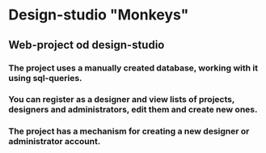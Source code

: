 # Design-studio "Monkeys"

## Web-project od design-studio

### The project uses a manually created database, working with it using sql-queries.
### You can register as a designer and view lists of projects, designers and administrators, edit them and create new ones.
### The project has a mechanism for creating a new designer or administrator account.
